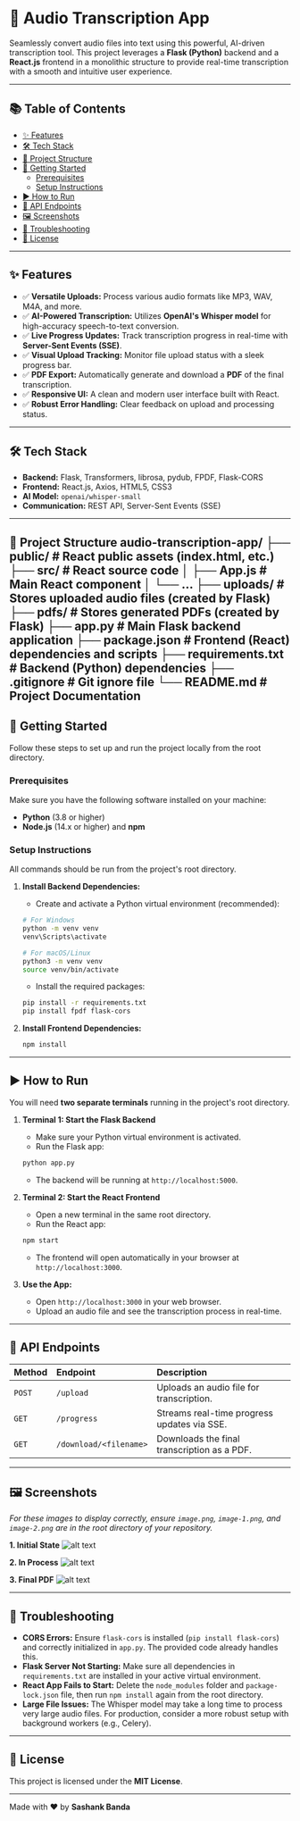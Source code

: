 # 🎤 Audio Transcription App

Seamlessly convert audio files into text using this powerful, AI-driven transcription tool. This project leverages a **Flask (Python)** backend and a **React.js** frontend in a monolithic structure to provide real-time transcription with a smooth and intuitive user experience.

---

## 📚 Table of Contents
- [✨ Features](#-features)
- [🛠️ Tech Stack](#-tech-stack)
- [📂 Project Structure](#-project-structure)
- [🚀 Getting Started](#-getting-started)
  - [Prerequisites](#prerequisites)
  - [Setup Instructions](#setup-instructions)
- [▶️ How to Run](#-how-to-run)
- [📡 API Endpoints](#-api-endpoints)
- [🖼️ Screenshots](#-screenshots)
- [🤔 Troubleshooting](#-troubleshooting)
- [📝 License](#-license)

---

## ✨ Features
- ✅ **Versatile Uploads:** Process various audio formats like MP3, WAV, M4A, and more.
- ✅ **AI-Powered Transcription:** Utilizes **OpenAI's Whisper model** for high-accuracy speech-to-text conversion.
- ✅ **Live Progress Updates:** Track transcription progress in real-time with **Server-Sent Events (SSE)**.
- ✅ **Visual Upload Tracking:** Monitor file upload status with a sleek progress bar.
- ✅ **PDF Export:** Automatically generate and download a **PDF** of the final transcription.
- ✅ **Responsive UI:** A clean and modern user interface built with React.
- ✅ **Robust Error Handling:** Clear feedback on upload and processing status.

---

## 🛠️ Tech Stack
- **Backend:** Flask, Transformers, librosa, pydub, FPDF, Flask-CORS
- **Frontend:** React.js, Axios, HTML5, CSS3
- **AI Model:** `openai/whisper-small`
- **Communication:** REST API, Server-Sent Events (SSE)
---
📂 Project Structure
audio-transcription-app/
├── public/                 # React public assets (index.html, etc.)
├── src/                    # React source code
│   ├── App.js              # Main React component
│   └── ...
├── uploads/                # Stores uploaded audio files (created by Flask)
├── pdfs/                   # Stores generated PDFs (created by Flask)
├── app.py                  # Main Flask backend application
├── package.json            # Frontend (React) dependencies and scripts
├── requirements.txt        # Backend (Python) dependencies
├── .gitignore              # Git ignore file
└── README.md               # Project Documentation
---

## 🚀 Getting Started

Follow these steps to set up and run the project locally from the root directory.

### Prerequisites
Make sure you have the following software installed on your machine:
- **Python** (3.8 or higher)
- **Node.js** (14.x or higher) and **npm**

### Setup Instructions
All commands should be run from the project's root directory.

1.  **Install Backend Dependencies:**
    - Create and activate a Python virtual environment (recommended):
    ```sh
    # For Windows
    python -m venv venv
    venv\Scripts\activate

    # For macOS/Linux
    python3 -m venv venv
    source venv/bin/activate
    ```
    - Install the required packages:
    ```sh
    pip install -r requirements.txt
    pip install fpdf flask-cors
    ```

2.  **Install Frontend Dependencies:**
    ```sh
    npm install
    ```

---

## ▶️ How to Run

You will need **two separate terminals** running in the project's root directory.

1.  **Terminal 1: Start the Flask Backend**
    - Make sure your Python virtual environment is activated.
    - Run the Flask app:
    ```sh
    python app.py
    ```
    - The backend will be running at `http://localhost:5000`.

2.  **Terminal 2: Start the React Frontend**
    - Open a new terminal in the same root directory.
    - Run the React app:
    ```sh
    npm start
    ```
    - The frontend will open automatically in your browser at `http://localhost:3000`.

3.  **Use the App:**
    - Open `http://localhost:3000` in your web browser.
    - Upload an audio file and see the transcription process in real-time.

---

## 📡 API Endpoints
| Method | Endpoint               | Description                                |
| :----- | :--------------------- | :----------------------------------------- |
| `POST` | `/upload`              | Uploads an audio file for transcription.   |
| `GET`  | `/progress`            | Streams real-time progress updates via SSE.|
| `GET`  | `/download/<filename>` | Downloads the final transcription as a PDF.|

---

## 🖼️ Screenshots
_For these images to display correctly, ensure `image.png`, `image-1.png`, and `image-2.png` are in the root directory of your repository._

**1. Initial State**
![alt text](image.png)

**2. In Process**
![alt text](image-1.png)

**3. Final PDF**
![alt text](image-2.png)

---

## 🤔 Troubleshooting

- **CORS Errors:** Ensure `flask-cors` is installed (`pip install flask-cors`) and correctly initialized in `app.py`. The provided code already handles this.
- **Flask Server Not Starting:** Make sure all dependencies in `requirements.txt` are installed in your active virtual environment.
- **React App Fails to Start:** Delete the `node_modules` folder and `package-lock.json` file, then run `npm install` again from the root directory.
- **Large File Issues:** The Whisper model may take a long time to process very large audio files. For production, consider a more robust setup with background workers (e.g., Celery).

---

## 📝 License
This project is licensed under the **MIT License**.

---

Made with ❤️ by **Sashank Banda**